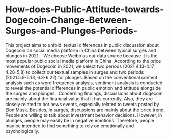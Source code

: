 # How-does-Public-Attitude-towards-Dogecoin-Change-Between-Surges-and-Plunges-Periods-
This project aims to unfold  textual differences in public discussion about Dogecoin on social media platform in China between typical surges and plunges in 2021.   We choose Weibo as our data source because it is the most popular public social media platform in China. According to the price movements of Dogecoin in 2021, we select two periods (2021.4.13-4.17, 4.28-5.8) to collect our textual samples in surges and two periods (2021.5.9-5.13, 6.3-6.22) for plunges. Based on the conventional content analysis such as word frequency analysis, sentiment analysis is conducted to reveal the potential differences in public emotion and attitude alongside the surges and plunges.  Concerning findings, discussions about dogecoin are mainly about the financial value that it has currently. Also, they are closely related to hot news events, especially related to tweets posted by Elon Musk. Besides, in surges, discussions are mainly about the price trend. People are willing to talk about investment behavior decisions. However, in plunges, people may easily be in negative emotions. Therefore, people may be intended to find something to rely on emotionally and psychologically.  
